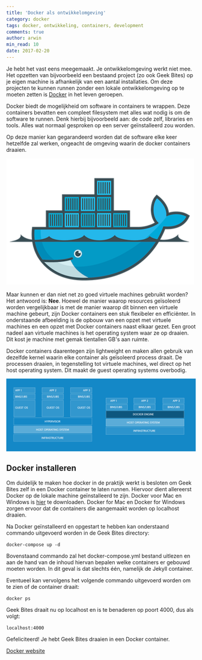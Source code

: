 ```yaml
---
title: 'Docker als ontwikkelomgeving'
category: docker
tags: docker, ontwikkeling, containers, development
comments: true
author: arwin
min_read: 10
date: 2017-02-20
---
```


Je hebt het vast eens meegemaakt. Je ontwikkelomgeving werkt niet mee. Het opzetten van bijvoorbeeld een bestaand project (zo ook Geek Bites) op je eigen machine is afhankelijk van een aantal installaties. Om deze projecten te kunnen runnen zonder een lokale ontwikkelomgeving op te moeten zetten is [Docker](https://www.docker.com/what-docker) in het leven geroepen.

Docker biedt de mogelijkheid om software in containers te wrappen. Deze containers bevatten een compleet filesystem met alles wat nodig is om de software te runnen. Denk hierbij bijvoorbeeld aan: de code zelf, libraries en tools. Alles wat normaal gesproken op een server geïnstalleerd zou worden.

Op deze manier kan gegarandeerd worden dat de software elke keer hetzelfde zal werken, ongeacht de omgeving waarin de docker containers draaien.

![Docker logo](/assets/docker/docker-logo.png)

Maar kunnen er dan niet net zo goed virtuele machines gebruikt worden? Het antwoord is: __Nee__. Hoewel de manier waarop resources geïsoleerd worden vergelijkbaar is met de manier waarop dit binnen een virtuele machine gebeurt, zijn Docker containers een stuk flexibeler en efficiënter. In onderstaande afbeelding is de opbouw van een opzet met virtuele machines en een opzet met Docker containers naast elkaar gezet. Een groot nadeel aan virtuele machines is het operating system waar ze op draaien. Dit kost je machine met gemak tientallen GB's aan ruimte. 

Docker containers daarentegen zijn lightweight en maken allen gebruik van dezelfde kernel waarin elke container als geïsoleerd process draait. De processen draaien, in tegenstelling tot virtuele machines, wel direct op het host operating system. Dit maakt de guest operating systems overbodig.

![VM vs Docker](/assets/docker/vm-vs-docker.png)

## Docker installeren
Om duidelijk te maken hoe docker in de praktijk werkt is besloten om Geek Bites zelf in een Docker container te laten runnen. Hiervoor dient allereerst Docker op de lokale machine geïnstalleerd te zijn. Docker voor Mac en Windows is [hier](https://www.docker.com/products/docker#/mac) te downloaden. Docker for Mac en Docker for Windows zorgen ervoor dat de containers die aangemaakt worden op localhost draaien.

Na Docker geïnstalleerd en opgestart te hebben kan onderstaand commando uitgevoerd worden in de Geek Bites directory:

    docker-compose up -d
    
Bovenstaand commando zal het docker-compose.yml bestand uitlezen en aan de hand van de inhoud hiervan bepalen welke containers er gebouwd moeten worden. In dit geval is dat slechts één, namelijk de Jekyll container.

Eventueel kan vervolgens het volgende commando uitgevoerd worden om te zien of de container draait:

    docker ps
    
Geek Bites draait nu op localhost en is te benaderen op poort 4000, dus als volgt:

    localhost:4000
    
Gefeliciteerd! Je hebt Geek Bites draaien in een Docker container.

[Docker website](https://www.docker.com)